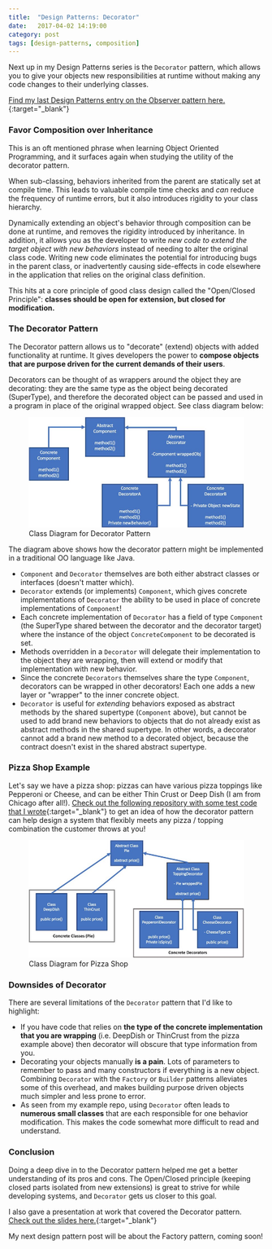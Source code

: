 ```yaml
---
title:  "Design Patterns: Decorator"
date:   2017-04-02 14:19:00
category: post
tags: [design-patterns, composition]
---
```


Next up in my Design Patterns series is the `Decorator` pattern, which allows you to give your objects new responsibilities at runtime without making any code changes to their underlying classes.

[Find my last Design Patterns entry on the Observer pattern here.][observer]{:target="_blank"}

### Favor Composition over Inheritance

This is an oft mentioned phrase when learning Object Oriented Programming, and it surfaces again when studying the utility of the decorator pattern.

When sub-classing, behaviors inherited from the parent are statically set at compile time. This leads to valuable compile time checks and *can* reduce the frequency of runtime errors, but it also introduces rigidity to your class hierarchy.

Dynamically extending an object's behavior through composition can be done at runtime, and removes the rigidity introduced by inheritance. In addition, it allows you as the developer to write *new code to extend the target object with new behaviors* instead of needing to alter the original class code. Writing new code eliminates the potential for introducing bugs in the parent class, or inadvertently causing side-effects in code elsewhere in the application that relies on the original class definition.

This hits at a core principle of good class design called the "Open/Closed Principle": **classes should be open for extension, but closed for modification.**

### The Decorator Pattern

The Decorator pattern allows us to "decorate" (extend) objects with added functionality at runtime. It gives developers the power to **compose objects that are purpose driven for the current demands of their users**.

Decorators can be thought of as wrappers around the object they are decorating: they are the same type as the object being decorated (SuperType), and therefore the decorated object can be passed and used in a program in place of the original wrapped object. See class diagram below:

<figure>
  <img src="/assets/images/DecoratorClassDiagram.jpg">
  <figcaption>Class Diagram for Decorator Pattern</figcaption>
</figure>

 The diagram above shows how the decorator pattern might be implemented in a traditional OO language like Java.

 - `Component` and `Decorator` themselves are both either abstract classes or interfaces (doesn't matter which).
 - `Decorator` extends (or implements) `Component`, which gives concrete implementations of `Decorator` the ability to be used in place of concrete implementations of `Component`!
 - Each concrete implementation of `Decorator` has a field of type `Component` (the SuperType shared between the decorator and the decorator target) where the instance of the object `ConcreteComponent` to be decorated is set.
 - Methods overridden in a `Decorator` will delegate their implementation to the object they are wrapping, then will extend or modify that implementation with new behavior.
 - Since the concrete `Decorators` themselves share the type `Component`, decorators can be wrapped in other decorators! Each one adds a new layer or "wrapper" to the inner concrete object.
 - `Decorator` is useful for *extending* behaviors exposed as abstract methods by the shared supertype (`Component` above), but cannot be used to add brand new behaviors to objects that do not already exist as abstract methods in the shared supertype. In other words, a decorator cannot add a brand new method to a decorated object, because the contract doesn't exist in the shared abstract supertype.

### Pizza Shop Example

Let's say we have a pizza shop: pizzas can have various pizza toppings like Pepperoni or Cheese, and can be either Thin Crust or Deep Dish (I am from Chicago after all!). [Check out the following repository with some test code that I wrote][test]{:target="_blank"} to get an idea of how the decorator pattern can help design a system that flexibly meets any pizza / topping combination the customer throws at you!

<figure>
  <img src="/assets/images/PizzaClassDiagram.jpg">
  <figcaption>Class Diagram for Pizza Shop</figcaption>
</figure>

### Downsides of Decorator

There are several limitations of the `Decorator` pattern that I'd like to highlight:

- If you have code that relies on **the type of the concrete implementation that you are wrapping** (i.e. DeepDish or ThinCrust from the pizza example above) then decorator will obscure that type information from you.
- Decorating your objects manually **is a pain**. Lots of parameters to remember to pass and many constructors if everything is a new object. Combining `Decorator` with the `Factory` or `Builder` patterns alleviates some of this overhead, and makes building purpose driven objects much simpler and less prone to error.
- As seen from my example repo, using `Decorator` often leads to **numerous small classes** that are each responsible for one behavior modification. This makes the code somewhat more difficult to read and understand.

### Conclusion

Doing a deep dive in to the Decorator pattern helped me get a better understanding of its pros and cons. The Open/Closed principle (keeping closed parts isolated from new extensions) is great to strive for while developing systems, and `Decorator` gets us closer to this goal.

I also gave a presentation at work that covered the Decorator pattern. [Check out the slides here.][slides]{:target="_blank"}

My next design pattern post will be about the Factory pattern, coming soon!

[observer]: /posts/2016-10-25-observer/
[test]: https://github.com/bambielli/DecoratorExample
[slides]: /downloads/Decorator-Presentation-04-03-17.pdf